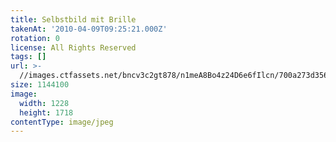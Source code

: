 ```yaml
---
title: Selbstbild mit Brille
takenAt: '2010-04-09T09:25:21.000Z'
rotation: 0
license: All Rights Reserved
tags: []
url: >-
  //images.ctfassets.net/bncv3c2gt878/n1meA8Bo4z24D6e6fIlcn/700a273d3568d2ae2f66f96e41f57b7e/selbstbild-mit-brille_4505063124_o
size: 1144100
image:
  width: 1228
  height: 1718
contentType: image/jpeg
---
```


